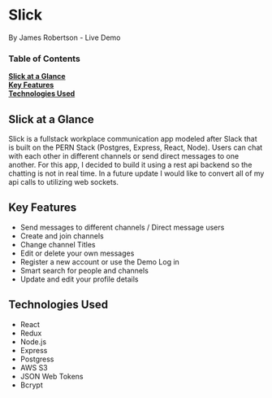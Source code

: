 # Slick

By James Robertson - Live Demo

### Table of Contents

**[Slick at a Glance](#Slick-at-a-Glance)**<br>
**[Key Features](#Key-Features)**<br>
**[Technologies Used](#Technologies-Used)**


## Slick at a Glance
Slick is a fullstack workplace communication app modeled after Slack that is built on the PERN Stack (Postgres, Express, React, Node).
Users can chat with each other in different channels or send direct messages to one another. For this app, I decided to build it using a rest api backend so the chatting is not in real time. In a future update I would like to convert all of my api calls to utilizing web sockets.


## Key Features

* Send messages to different channels / Direct message users
* Create and join channels
* Change channel Titles
* Edit or delete your own messages
* Register a new account or use the Demo Log in
* Smart search for people and channels
* Update and edit your profile details

## Technologies Used

* React
* Redux
* Node.js
* Express
* Postgress
* AWS S3
* JSON Web Tokens
* Bcrypt
